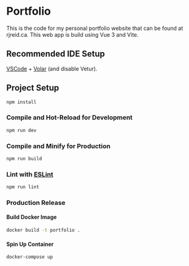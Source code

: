 # Portfolio

This is the code for my personal portfolio website that can be found at rjreid.ca.
This web app is build using Vue 3 and Vite.

## Recommended IDE Setup

[VSCode](https://code.visualstudio.com/) + [Volar](https://marketplace.visualstudio.com/items?itemName=johnsoncodehk.volar) (and disable Vetur).

## Project Setup

```sh
npm install
```

### Compile and Hot-Reload for Development

```sh
npm run dev
```

### Compile and Minify for Production

```sh
npm run build
```

### Lint with [ESLint](https://eslint.org/)

```sh
npm run lint
```

### Production Release
#### Build Docker Image
```sh
docker build -t portfolio .
```

#### Spin Up Container
```sh
docker-compose up
```
